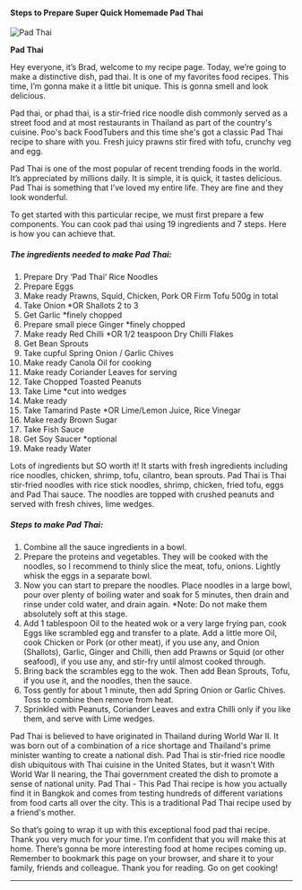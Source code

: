             

#### Steps to Prepare Super Quick Homemade Pad Thai

![Pad Thai](https://img-global.cpcdn.com/recipes/9ab6906b6c146653/751x532cq70/pad-thai-recipe-main-photo.jpg)

**Pad Thai**

Hey everyone, it’s Brad, welcome to my recipe page. Today, we’re going to make a distinctive dish, pad thai. It is one of my favorites food recipes. This time, I’m gonna make it a little bit unique. This is gonna smell and look delicious.

Pad thai, or phad thai, is a stir-fried rice noodle dish commonly served as a street food and at most restaurants in Thailand as part of the country's cuisine. Poo's back FoodTubers and this time she's got a classic Pad Thai recipe to share with you. Fresh juicy prawns stir fired with tofu, crunchy veg and egg.

Pad Thai is one of the most popular of recent trending foods in the world. It’s appreciated by millions daily. It is simple, it is quick, it tastes delicious. Pad Thai is something that I’ve loved my entire life. They are fine and they look wonderful.

To get started with this particular recipe, we must first prepare a few components. You can cook pad thai using 19 ingredients and 7 steps. Here is how you can achieve that.

##### The ingredients needed to make Pad Thai:

1.  Prepare Dry ‘Pad Thai’ Rice Noodles
2.  Prepare Eggs
3.  Make ready Prawns, Squid, Chicken, Pork OR Firm Tofu 500g in total
4.  Take Onion \*OR Shallots 2 to 3
5.  Get Garlic \*finely chopped
6.  Prepare small piece Ginger \*finely chopped
7.  Make ready Red Chilli \*OR 1/2 teaspoon Dry Chilli Flakes
8.  Get Bean Sprouts
9.  Take cupful Spring Onion / Garlic Chives
10.  Make ready Canola Oil for cooking
11.  Make ready Coriander Leaves for serving
12.  Take Chopped Toasted Peanuts
13.  Take Lime \*cut into wedges
14.  Make ready <Sauce>
15.  Take Tamarind Paste \*OR Lime/Lemon Juice, Rice Vinegar
16.  Make ready Brown Sugar
17.  Take Fish Sauce
18.  Get Soy Saucer \*optional
19.  Make ready Water

Lots of ingredients but SO worth it! It starts with fresh ingredients including rice noodles, chicken, shrimp, tofu, cilantro, bean sprouts. Pad Thai is Thai stir-fried noodles with rice stick noodles, shrimp, chicken, fried tofu, eggs and Pad Thai sauce. The noodles are topped with crushed peanuts and served with fresh chives, lime wedges.

##### Steps to make Pad Thai:

1.  Combine all the sauce ingredients in a bowl.
2.  Prepare the proteins and vegetables. They will be cooked with the noodles, so I recommend to thinly slice the meat, tofu, onions. Lightly whisk the eggs in a separate bowl.
3.  Now you can start to prepare the noodles. Place noodles in a large bowl, pour over plenty of boiling water and soak for 5 minutes, then drain and rinse under cold water, and drain again. \*Note: Do not make them absolutely soft at this stage.
4.  Add 1 tablespoon Oil to the heated wok or a very large frying pan, cook Eggs like scrambled egg and transfer to a plate. Add a little more Oil, cook Chicken or Pork (or other meat), if you use any, and Onion (Shallots), Garlic, Ginger and Chilli, then add Prawns or Squid (or other seafood), if you use any, and stir-fry until almost cooked through.
5.  Bring back the scrambles egg to the wok. Then add Bean Sprouts, Tofu, if you use it, and the noodles, then the sauce.
6.  Toss gently for about 1 minute, then add Spring Onion or Garlic Chives. Toss to combine then remove from heat.
7.  Sprinkled with Peanuts, Coriander Leaves and extra Chilli only if you like them, and serve with Lime wedges.

Pad Thai is believed to have originated in Thailand during World War II. It was born out of a combination of a rice shortage and Thailand's prime minister wanting to create a national dish. Pad Thai is stir-fried rice noodle dish ubiquitous with Thai cuisine in the United States, but it wasn't With World War II nearing, the Thai government created the dish to promote a sense of national unity. Pad Thai - This Pad Thai recipe is how you actually find it in Bangkok and comes from testing hundreds of different variations from food carts all over the city. This is a traditional Pad Thai recipe used by a friend's mother.

So that’s going to wrap it up with this exceptional food pad thai recipe. Thank you very much for your time. I’m confident that you will make this at home. There’s gonna be more interesting food at home recipes coming up. Remember to bookmark this page on your browser, and share it to your family, friends and colleague. Thank you for reading. Go on get cooking!

* * *